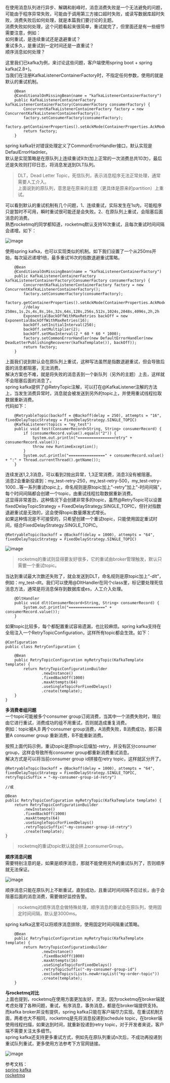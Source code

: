在使用消息队列进行异步、解耦和削峰时，消息消费失败是一个无法避免的问题，可能由于程序异常失败，可能由于调用第三方接口超时失败，或读写数据库超时失败，消费失败后如何处理，就是本篇我们要讨论的主题。     
消费失败如何处理，这个问题看起来很简单，重试就完了，但里面还是有一些细节需要注意，例如：   
如何重试，是连续重试还是退避重试？    
重试多久，是重试到一定时间还是一直重试？    
顺序消息如何处理？   

这里我们已kafka为例，来讨论这些问题，客户端使用spring boot + spring kafka(2.8+)。    
当我们在注册KafkaListenerContainerFactory时，不指定任何参数，使用的就是默认的重试机制。     
```
	@Bean
	@ConditionalOnMissingBean(name = "kafkaListenerContainerFactory")
	public KafkaListenerContainerFactory kafkaListenerContainerFactory(ConsumerFactory consumerFactory) {
		ConcurrentKafkaListenerContainerFactory factory = new ConcurrentKafkaListenerContainerFactory();
		factory.setConsumerFactory(consumerFactory);
		factory.getContainerProperties().setAckMode(ContainerProperties.AckMode.RECORD);		
		return factory;
	}
```
spring kafka针对错误处理定义了CommonErrorHandler接口，默认实现是DefaulErrorHadnler。   
默认是实现策略是在原队列上连续重试9次(加上正常的一次消费总共10次)，最后还是失败则打印日志，将消息发送到DLT队列。   
> DLT，Dead Letter Topic，死信队列，表示消息程序无法正常处理，通常需要人工介入。    
> 上面说到的原队列，意思是在原来的主题（更具体是原来的partition）上重试。   

可以看到默认的重试机制有几个问题，1、连续重试，实际发生在1s内，可能程序只是暂时不可用，瞬时重试很可能还是会失败。2、在原队列上重试，会阻塞后面消息的消费。    
熟悉rocketmq的同学都知道，rocketmq默认支持16次重试，且每次重试时间间隔会递增。如下：  

![image](https://github.com/jmilktea/jtea/blob/master/%E4%B8%AD%E9%97%B4%E4%BB%B6/kafka/images/kafka-retry-1.png)   

使用spring kafka，也可以实现类似的机制。如下我们设置了一个从250ms开始，每次延迟递增1倍，最多重试16次的指数退避重试策略。   
```
	@Bean
	@ConditionalOnMissingBean(name = "kafkaListenerContainerFactory")
	public KafkaListenerContainerFactory kafkaListenerContainerFactory(ConsumerFactory consumerFactory) {
		ConcurrentKafkaListenerContainerFactory factory = new ConcurrentKafkaListenerContainerFactory();
		factory.setConsumerFactory(consumerFactory);
		factory.getContainerProperties().setAckMode(ContainerProperties.AckMode.RECORD);
		//delay 250ms,1s,2s,4s,8s,16s,32s,64s,128s,256s,512s,1024s,2048s,4096s,2h,2h
		ExponentialBackOffWithMaxRetries backOff = new ExponentialBackOffWithMaxRetries(16);
		backOff.setInitialInterval(250);
		backOff.setMultiplier(2);
		backOff.setMaxInterval(2 * 60 * 60 * 1000);
		factory.setCommonErrorHandler(new DefaultErrorHandler(new DeadLetterPublishingRecoverer(kafkaTemplate()), backOff));
		return factory;
	}
```

上面我们说到默认会在原队列上重试，这种写法虽然是指数退避重试，但会导致后面的消息都阻塞，无法消费。   
解决方案也不难，就是将失败的消息丢到一个新队列（另外的主题）上去，这样就不会阻塞后面的消息了。   
spring kafka提供了@RetryTopic注解，可以打在@KafkaListener注解的方法上，当发生消费异常时，消息就会被发送到另外的topic上，并使用重试线程拉取数据重新消费。    
代码如下：   
```
	@RetryableTopic(backoff = @Backoff(delay = 250), attempts = "16", fixedDelayTopicStrategy = FixedDelayStrategy.SINGLE_TOPIC)
	@KafkaListener(topics = "my_test")
	public void test(ConsumerRecord<String, String> consumerRecord) {
		if (consumerRecord.value().equals("2")) {
			System.out.println("================retry" + consumerRecord.value());
			throw new RuntimeException();
		}
		System.out.println("================" + consumerRecord.value() + ":" + Thread.currentThread().getName());
	}
```
连续发送1,2,3消息，可以看到2抛出异常，1,3正常消费，消息3没有被阻塞。    
消息2会重新投递到：my_test-retry-250，my_test-retry-500，my_test-retry-1000...等一系列重试topic上，命名规则是原topic加上"-retry"加上"-时间间隔"，每个时间间隔都会创建一个topic，由重试线程拉取数据重新消费。   
这显得非常差劲，这种情况下会创建非常多的topic，虽然@RetryTopic可以设置fixedDelayTopicStrategy = FixedDelayStrategy.SINGLE_TOPIC，但针对指数退避重试是无效的，这会使得topic数量爆发式增长。   
如果这种情况是不可接受的，只希望创建一个重试topic，只能使用固定重试时间，结合FixedDelayStrategy.SINGLE_TOPIC。   
```
@RetryableTopic(backoff = @Backoff(delay = 1000), attempts = "64", fixedDelayTopicStrategy = FixedDelayStrategy.SINGLE_TOPIC)
```
![image](https://github.com/jmilktea/jtea/blob/master/%E4%B8%AD%E9%97%B4%E4%BB%B6/kafka/images/kafka-retry-2.png)     

> rocketmq的重试则显得要友好很多，它的重试由broker管理触发，默认只需要一个重试topic。  

当达到重试最大次数还失败了，就会发送到DLT，命名规则是原topic加上“-dlt”，例如：my_test-dlt。我们可以使用@DltHandler在同个class里，标记要处理死信消息方法，通常是将消息保存到数据库或es，人工介入处理。    
```
	@DltHandler
	public void dlt(ConsumerRecord<String, String> consumerRecord) {
		System.out.println("================" + consumerRecord.value());
	}
```

如果topic比较多，每个都配置重试容易遗漏，也比较麻烦。spring kafka支持在全局注入一个RetryTopicConfiguration，这样所有topic都会生效。如下：   
```
@Configuration
public class RetryConfiguration {

	@Bean
	public RetryTopicConfiguration myRetryTopic(KafkaTemplate template) {
		return RetryTopicConfigurationBuilder
				.newInstance()
				.fixedBackOff(1000)
				.maxAttempts(64)
				.useSingleTopicForFixedDelays()
				.create(template);
	}
}
```     

**多消费者组问题**    
一个topic可能被多个consumer group订阅消费，当其中一个消费失败时，理应由它进行重试，消费成功的组不用重试，否则就造成重复消费。   
例如：topic被A,B 两个consumer group消费，A消费失败，B消费成功，那只需要A consumer group 重新消费，B不能重新消费。    

按照上面代码示例，重试topic是原topic后缀加-retry，并没有区分consumer group，这样会导致所有consumer group都重新消费重试消息。   
解决方式是可以将当前consumer group id拼接在retry topic，这样就区分开了。   
```
@RetryableTopic(backoff = @Backoff(delay = 1000), attempts = "64", fixedDelayTopicStrategy = FixedDelayStrategy.SINGLE_TOPIC, retryTopicSuffix = "-my-consumer-group-id-retry")
    
//或

@Bean
public RetryTopicConfiguration myRetryTopic(KafkaTemplate template) {
	return RetryTopicConfigurationBuilder
		.newInstance()
		.fixedBackOff(1000)
		.maxAttempts(64)
		.useSingleTopicForFixedDelays()
		.retryTopicSuffix("-my-consumer-group-id-retry")
		.create(template);
}
```
> rocketmq的重试topic默认就会拼上consumerGroup。

**顺序消息问题**     
需要特别注意的是，如果是顺序消息，那就不能使用另外的重试队列了，否则顺序就无法保证。   

![image](https://github.com/jmilktea/jtea/blob/master/%E4%B8%AD%E9%97%B4%E4%BB%B6/kafka/images/kafka-retry-3.png)    

顺序消息只能在原队列上不断重试，直到成功，且重试时间间隔不应过长，由于会阻塞后面的消息消费，需要做好监控告警。   
> rocketmq对顺序消息会做特殊处理，顺序消息的重试会在原队列，使用固定时间间隔，默认是3000ms。  

spring kafka这里可以将顺序消息排除，使用固定时间间隔重试策略。       
```
	@Bean
	public RetryTopicConfiguration myRetryTopic(KafkaTemplate template) {
		return RetryTopicConfigurationBuilder
				.newInstance()
				.fixedBackOff(1000)
				.maxAttempts(16)
				.useSingleTopicForFixedDelays()
				.retryTopicSuffix("-my-consumer-group-id")
				.excludeTopics(Lists.newArrayList("my-order-topic"))
				.create(template);
	}
```

**与rocketmq对比**    
上面也提到，rocketmq在使用方面更加友好，灵活，因为rocketmq在broker端就考虑处理了各种问题，重试，有序消息，事务消息，都是在broker端提供支持。而kafka broker并没有提供，spring kafka只能在客户端尽力实现。在重试机制方面，两者也大不相同，rocketmq是先将消息投递到schedule topic，在broker端使用线程扫描，如果达到时间，就重新投递到retry topic，对于开发者来说，客户端不需要关注太多细节。   
spring kafka还支持更多重试方式，例如先在原队列重试n次后，不成功再投递到重试队列重试，更多使用方法参考下方官网链接。    

![image](https://github.com/jmilktea/jtea/blob/master/%E4%B8%AD%E9%97%B4%E4%BB%B6/kafka/images/kafka-retry-4.png)      

 
参考文档：  
[spring kafka](https://docs.spring.io/spring-kafka/reference/retrytopic.html)   
[rocketmq](https://rocketmq.apache.org/zh/docs/featureBehavior/10consumerretrypolicy)   


